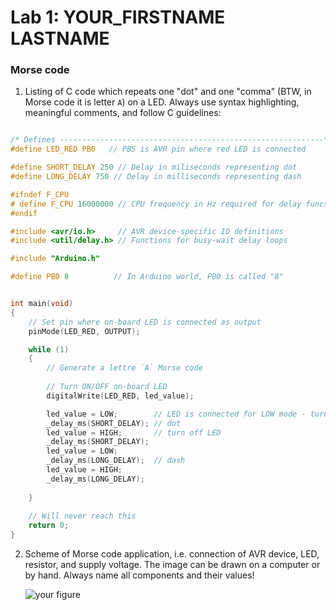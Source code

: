 # Lab 1: YOUR_FIRSTNAME LASTNAME

### Morse code

1. Listing of C code which repeats one "dot" and one "comma" (BTW, in Morse code it is letter `A`) on a LED. Always use syntax highlighting, meaningful comments, and follow C guidelines:

```c

/* Defines -----------------------------------------------------------*/
#define LED_RED PB0   // PB5 is AVR pin where red LED is connected

#define SHORT_DELAY 250 // Delay in miliseconds representing dot
#define LONG_DELAY 750 // Delay in milliseconds representing dash

#ifndef F_CPU
# define F_CPU 16000000 // CPU frequency in Hz required for delay funcs
#endif

#include <avr/io.h>     // AVR device-specific IO definitions
#include <util/delay.h> // Functions for busy-wait delay loops

#include "Arduino.h"

#define PB0 8          // In Arduino world, PB0 is called "8"


int main(void)
{
    // Set pin where on-board LED is connected as output
    pinMode(LED_RED, OUTPUT);

    while (1)
    {
        // Generate a lettre `A` Morse code
        
        // Turn ON/OFF on-board LED
        digitalWrite(LED_RED, led_value);

        led_value = LOW;        // LED is connected for LOW mode - turn on LED
        _delay_ms(SHORT_DELAY); // dot
        led_value = HIGH;       // turn off LED
        _delay_ms(SHORT_DELAY);
        led_value = LOW;
        _delay_ms(LONG_DELAY);  // dash
        led_value = HIGH;
        _delay_ms(LONG_DELAY);
           
    }
  
    // Will never reach this
    return 0;
}

```

2. Scheme of Morse code application, i.e. connection of AVR device, LED, resistor, and supply voltage. The image can be drawn on a computer or by hand. Always name all components and their values!

   ![your figure]()
